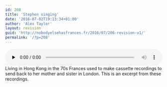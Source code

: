 ```yaml
---
id: 208
title: 'Stephen singing'
date: '2016-07-02T19:13:34+01:00'
author: 'Alex Taylor'
layout: revision
guid: 'http://nobodyelsehasfrances.fr/2016/07/206-revision-v1/'
permalink: '/?p=208'
---
```


<audio class="wp-audio-shortcode" controls="controls" id="audio-208-21" preload="none" style="width: 100%;"><source src="http://nobodyelsehasfrances.fr/wp-content/uploads/2016/07/Stephen-singing.m4a?_=21" type="audio/mpeg"></source><http://nobodyelsehasfrances.fr/wp-content/uploads/2016/07/Stephen-singing.m4a></audio>  
Living in Hong Kong in the 70s Frances used to make cassette recordings to send back to her mother and sister in London. This is an excerpt from these recordings.